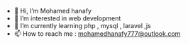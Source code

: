 - 👋 Hi, I’m Mohamed hanafy
- 👀 I’m interested in web development
- 🌱 I’m currently learning php , mysql , laravel ,js
- 📫 How to reach me : mohamedhanafy777@outlook.com

<!---
Mohamedhanafy777/Mohamedhanafy777 is a ✨ special ✨ repository because its `README.md` (this file) appears on your GitHub profile.
You can click the Preview link to take a look at your changes.
--->
